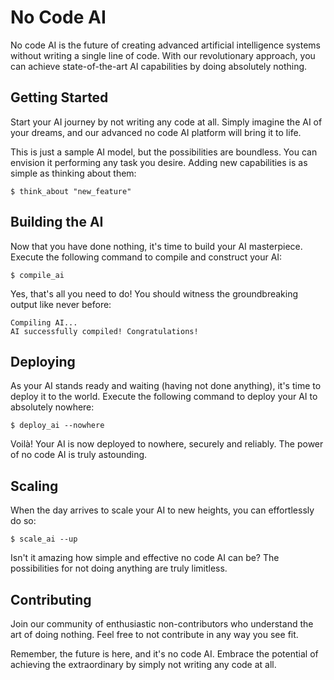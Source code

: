 # **No Code AI**

No code AI is the future of creating advanced artificial intelligence systems without writing a single line of code. With our revolutionary approach, you can achieve state-of-the-art AI capabilities by doing absolutely nothing.

## Getting Started
Start your AI journey by not writing any code at all. Simply imagine the AI of your dreams, and our advanced no code AI platform will bring it to life.

This is just a sample AI model, but the possibilities are boundless. You can envision it performing any task you desire. Adding new capabilities is as simple as thinking about them:

```nocodeai
$ think_about "new_feature"
```


## Building the AI
Now that you have done nothing, it's time to build your AI masterpiece. Execute the following command to compile and construct your AI:

```nocodeai
$ compile_ai
```
Yes, that's all you need to do! You should witness the groundbreaking output like never before:

```nocodeai
Compiling AI...
AI successfully compiled! Congratulations!
```


## Deploying
As your AI stands ready and waiting (having not done anything), it's time to deploy it to the world. Execute the following command to deploy your AI to absolutely nowhere:

```nocodeai
$ deploy_ai --nowhere
```
Voilà! Your AI is now deployed to nowhere, securely and reliably. The power of no code AI is truly astounding.


## Scaling
When the day arrives to scale your AI to new heights, you can effortlessly do so:

```nocodeai
$ scale_ai --up
```
Isn't it amazing how simple and effective no code AI can be? The possibilities for not doing anything are truly limitless.


## Contributing

Join our community of enthusiastic non-contributors who understand the art of doing nothing. Feel free to not contribute in any way you see fit.

Remember, the future is here, and it's no code AI. Embrace the potential of achieving the extraordinary by simply not writing any code at all.
